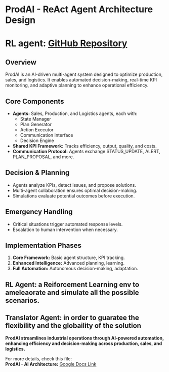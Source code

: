 # ProdAI - ReAct Agent Architecture Design

# **RL agent**: [GitHub Repository](https://github.com/OussamaAbderraoufAttia/rl_simulation_business_plans)

## Overview  
ProdAI is an AI-driven multi-agent system designed to optimize production, sales, and logistics. It enables automated decision-making, real-time KPI monitoring, and adaptive planning to enhance operational efficiency.

## Core Components  
- **Agents:** Sales, Production, and Logistics agents, each with:
  - State Manager
  - Plan Generator
  - Action Executor
  - Communication Interface
  - Decision Engine
- **Shared KPI Framework:** Tracks efficiency, output, quality, and costs.
- **Communication Protocol:** Agents exchange STATUS_UPDATE, ALERT, PLAN_PROPOSAL, and more.

## Decision & Planning  
- Agents analyze KPIs, detect issues, and propose solutions.
- Multi-agent collaboration ensures optimal decision-making.
- Simulations evaluate potential outcomes before execution.

## Emergency Handling  
- Critical situations trigger automated response levels.
- Escalation to human intervention when necessary.

## Implementation Phases  
1. **Core Framework:** Basic agent structure, KPI tracking.
2. **Enhanced Intelligence:** Advanced planning, learning.
3. **Full Automation:** Autonomous decision-making, adaptation.

## RL Agent: a Reiforcement Learning env to ameleaorate and simulate all the possible scenarios.

## Translator Agent: in order to guaratee the flexibility and the globaility of the solution

**ProdAI streamlines industrial operations through AI-powered automation, enhancing efficiency and decision-making across production, sales, and logistics.**

For more details, check this file:  
**ProdAI - AI Architecture:** [Google Docs Link](https://docs.google.com/document/d/1XQA9S8ZqPGpfjGwAUFxLSXq7ddfencXv7aqrHqLSucw/edit?tab=t.0)


